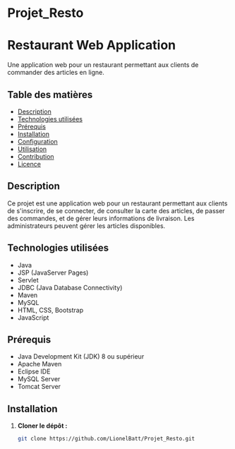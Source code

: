 # Projet_Resto
# Restaurant Web Application

Une application web pour un restaurant permettant aux clients de commander des articles en ligne.

## Table des matières

- [Description](#description)
- [Technologies utilisées](#technologies-utilisées)
- [Prérequis](#prérequis)
- [Installation](#installation)
- [Configuration](#configuration)
- [Utilisation](#utilisation)
- [Contribution](#contribution)
- [Licence](#licence)

## Description

Ce projet est une application web pour un restaurant permettant aux clients de s'inscrire, de se connecter, de consulter la carte des articles, de passer des commandes, et de gérer leurs informations de livraison. Les administrateurs peuvent gérer les articles disponibles.

## Technologies utilisées

- Java
- JSP (JavaServer Pages)
- Servlet
- JDBC (Java Database Connectivity)
- Maven
- MySQL
- HTML, CSS, Bootstrap
- JavaScript

## Prérequis

- Java Development Kit (JDK) 8 ou supérieur
- Apache Maven
- Eclipse IDE
- MySQL Server
- Tomcat Server

## Installation

1. **Cloner le dépôt :**

   ```bash
   git clone https://github.com/LionelBatt/Projet_Resto.git
   
